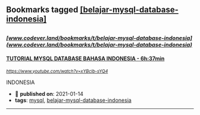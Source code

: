 ## Bookmarks tagged [[belajar-mysql-database-indonesia]](https://www.codever.land/search?q=[belajar-mysql-database-indonesia])

_<sup><sup>[www.codever.land/bookmarks/t/belajar-mysql-database-indonesia](www.codever.land/bookmarks/t/belajar-mysql-database-indonesia)</sup></sup>_
---
#### [TUTORIAL MYSQL DATABASE BAHASA INDONESIA - 6h:37min](https://www.youtube.com/watch?v=xYBclb-sYQ4)
_<sup>https://www.youtube.com/watch?v=xYBclb-sYQ4</sup>_

INDONESIA
* :calendar: **published on**: 2021-01-14
* **tags**: [mysql](../tagged/mysql.md), [belajar-mysql-database-indonesia](../tagged/belajar-mysql-database-indonesia.md)
---
